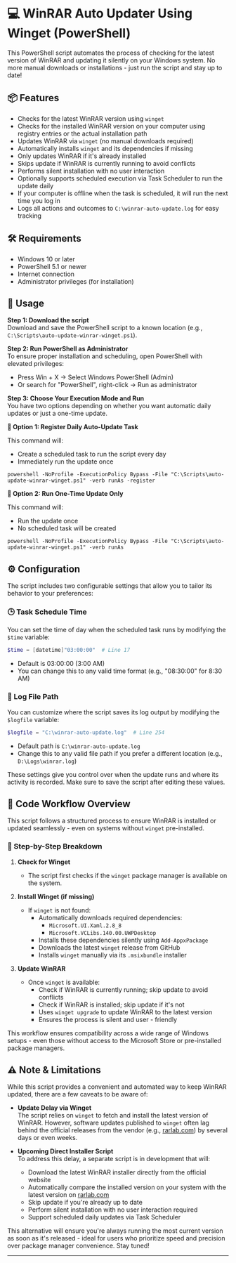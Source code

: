 # 💻 WinRAR Auto Updater Using Winget (PowerShell)

This PowerShell script automates the process of checking for the latest version of WinRAR and updating it silently on your Windows system. No more manual downloads or installations - just run the script and stay up to date!

## 📦 Features

- Checks for the latest WinRAR version using `winget`
- Checks for the installed WinRAR version on your computer using registry entries or the actual installation path
- Updates WinRAR via `winget` (no manual downloads required)
- Automatically installs `winget` and its dependencies if missing
- Only updates WinRAR if it's already installed
- Skips update if WinRAR is currently running to avoid conflicts
- Performs silent installation with no user interaction
- Optionally supports scheduled execution via Task Scheduler to run the update daily
- If your computer is offline when the task is scheduled, it will run the next time you log in
- Logs all actions and outcomes to `C:\winrar-auto-update.log` for easy tracking

## 🛠️ Requirements

- Windows 10 or later
- PowerShell 5.1 or newer
- Internet connection
- Administrator privileges (for installation)

## 🚀 Usage

**Step 1: Download the script**  
Download and save the PowerShell script to a known location (e.g., `C:\Scripts\auto-update-winrar-winget.ps1`).  

**Step 2: Run PowerShell as Administrator**  
To ensure proper installation and scheduling, open PowerShell with elevated privileges:  
- Press Win + X →  Select Windows PowerShell (Admin)  
- Or search for "PowerShell", right-click →  Run as administrator  

**Step 3: Choose Your Execution Mode and Run**  
You have two options depending on whether you want automatic daily updates or just a one-time update.  

**🔁 Option 1: Register Daily Auto-Update Task**  

This command will:

- Create a scheduled task to run the script every day
- Immediately run the update once

```
powershell -NoProfile -ExecutionPolicy Bypass -File "C:\Scripts\auto-update-winrar-winget.ps1" -verb runAs -register
```

**🔁 Option 2: Run One-Time Update Only**  

This command will:

- Run the update once
- No scheduled task will be created

```
powershell -NoProfile -ExecutionPolicy Bypass -File "C:\Scripts\auto-update-winrar-winget.ps1" -verb runAs
```

## ⚙️ Configuration

The script includes two configurable settings that allow you to tailor its behavior to your preferences:

### 🕒 Task Schedule Time

You can set the time of day when the scheduled task runs by modifying the `$time` variable:

```powershell
$time = [datetime]"03:00:00"  # Line 17
```

- Default is 03:00:00 (3:00 AM)
- You can change this to any valid time format (e.g., "08:30:00" for 8:30 AM)

### 📄 Log File Path

You can customize where the script saves its log output by modifying the `$logfile` variable:

```powershell
$logfile = "C:\winrar-auto-update.log"  # Line 254
```

- Default path is `C:\winrar-auto-update.log`
- Change this to any valid file path if you prefer a different location (e.g., `D:\Logs\winrar.log`)

These settings give you control over when the update runs and where its activity is recorded. Make sure to save the script after editing these values.

## 🔁 Code Workflow Overview

This script follows a structured process to ensure WinRAR is installed or updated seamlessly - even on systems without `winget` pre-installed.

### 🧩 Step-by-Step Breakdown

1. **Check for Winget**
   - The script first checks if the `winget` package manager is available on the system.

2. **Install Winget (if missing)**
   - If `winget` is not found:
     - Automatically downloads required dependencies:
       - `Microsoft.UI.Xaml.2.8_8`
       - `Microsoft.VCLibs.140.00.UWPDesktop`
     - Installs these dependencies silently using `Add-AppxPackage`
     - Downloads the latest `winget` release from GitHub
     - Installs `winget` manually via its `.msixbundle` installer

3. **Update WinRAR**
   - Once `winget` is available:
     - Check if WinRAR is currently running; skip update to avoid conflicts
     - Check if WinRAR is installed; skip update if it's not
     - Uses `winget upgrade` to update WinRAR to the latest version
     - Ensures the process is silent and user - friendly

This workflow ensures compatibility across a wide range of Windows setups - even those without access to the Microsoft Store or pre-installed package managers.

## ⚠️ Note & Limitations

While this script provides a convenient and automated way to keep WinRAR updated, there are a few caveats to be aware of:

- **Update Delay via Winget**  
  The script relies on `winget` to fetch and install the latest version of WinRAR. However, software updates published to `winget` often lag behind the official releases from the vendor (e.g., [rarlab.com](https://www.rarlab.com)) by several days or even weeks.

- **Upcoming Direct Installer Script**  
  To address this delay, a separate script is in development that will:
  - Download the latest WinRAR installer directly from the official website
  - Automatically compare the installed version on your system with the latest version on [rarlab.com](https://www.rarlab.com)
  - Skip update if you're already up to date
  - Perform silent installation with no user interaction required
  - Support scheduled daily updates via Task Scheduler

This alternative will ensure you're always running the most current version as soon as it's released - ideal for users who prioritize speed and precision over package manager convenience. Stay tuned!

---